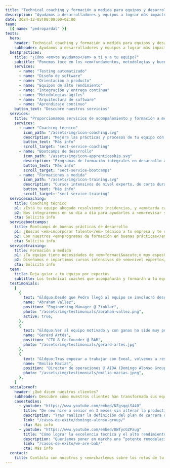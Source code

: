```yaml
---
title: "Technical coaching y formación a medida para equipos y desarrolladores de software"
description: "Ayudamos a desarrolladores y equipos a lograr más impacto en el negocio a través de las buenas prácticas de desarrollo"
date: 2024-12-05T00:00:00+02:00
team:
  [{ name: "pedropardal" }]
texts:
  hero:
    header: Technical coaching y formación a medida para equipos y desarrolladores de software
    subheader: Ayudamos a desarrolladores y equipos a lograr más impacto en el negocio a través de las buenas prácticas de desarrollo.
  bestpractices:
    title: "¿Cómo <em>te ayudamos</em> a ti y a tu equipo?"
    subtitle: "Ponemos foco en los <em>fundamentos, metodologías y buenas prácticas</em>, <em>técnicas y de gestión</em>, por encima de tecnologías y frameworks concretos."
    services:
      - name: "Testing automatizado"
      - name: "Diseño de software"
      - name: "Orientación a producto"
      - name: "Equipos de alto rendimiento"
      - name: "Integración y entrega continua"
      - name: "Metodologías ágiles"
      - name: "Arquitectura de software"
      - name: "Aprendizaje continuo"
    button_text: "Descubre nuestros servicios"
  services:
    title: "Proporcionamos servicios de acompañamiento y formación a medida a <em>particulares y empresas</em>."
    services:
      - name: "Coaching técnico"
        icon_path: "/assets/img/icon-coaching.svg"
        description: "Mejora las prácticas y procesos de tu equipo con un acompañamiento y mentorización 100% hands-on."
        button_text: "Más info"
        scroll_target: "sect-service-coaching"
      - name: "Bootcamps de desarrollo"
        icon_path: "/assets/img/icon-apprenticeship.svg"
        description: "Programas de formación integrales en desarrollo ágil de software y buenas prácticas técnicas."
        button_text: "Más info"
        scroll_target: "sect-service-bootcamps"
      - name: "Formaciones a medida"
        icon_path: "/assets/img/icon-training.svg"
        description: "Cursos intensivos de nivel experto, de corta duración, sobre una técnica o metodología particular."
        button_text: "Más info"
        scroll_target: "sect-service-training"
  servicecoaching:
    title: Coaching técnico
    p1: ¿Está tu equipo ahogado resolviendo incidencias, y <em>tarda cada vez más en entregar</em> software de calidad a tiempo?
    p2: Nos integraremos en su día a día para ayudarles a <em>revisar sus procesos y prácticas</em> técnicas y de gestión, ayudarles a definir una visión técnica y <em>capacitarlos para ejecutarla</em> de forma efectiva.
    cta: Solicita info
  servicebootcamps:
    title: Bootcamps de buenas prácticas de desarrollo
    p1: ¿Buscas <em>incorporar talento</em> técnico a tu empresa y te quieres asegurar de que entran <em>con el nivel suficiente</em>? ¿O quizá quieres llevar el talento interno al siguiente nivel?
    p2: Con nuestros <em>programas de formación en buenas prácticas</em> de ingeniería <em>maximizarás el impacto en el negocio</em> de tu equipo de ingeniería.
    cta: Solicita info
  servicetraining:
    title: Formación a medida
    p1: ¿Tu equipo tiene necesidades de <em>formaci&oacute;n muy espec&iacute;ficas</em>?
    p2: Diseñamos e impartimos cursos intensivos de <em>nivel experto</em>, sobre <em>técnicas y metodologías concretas</em>, de <em>aplicación inmediata</em> en tu proyecto.
    cta: Solicita info
  team:
    title: Deja guiar a tu equipo por expertos
    subtitle: Los technical coaches que acompañarán y formarán a tu equipo son desarrolladores y <em>líderes técnicos con amplia experiencia</em> trabajando en equipos de alto rendimiento.
  testimonials:
    [
      {
        text: "&ldquo;Desde que Pedro llegó al equipo se involucró desde el minuto 1, tanto en el producto como en la parte técnica, siendo una pieza clave en la gran mejora sistémica que experimentó el equipo, ayudando no solo en detalles técnicos si no en las interacciones, relaciones y otras dinámicas de equipo.&rdquo;",
        name: "Abraham Vallez",
        position: "Engineering Manager @ Zinklar",
        photo: "/assets/img/testimonials/abraham-vallez.png",
        active: true,
      },
      {
        text: "&ldquo;Ver al equipo motivado y con ganas ha sido muy positivo. Gana el equipo, gana la empresa y también ganan los empleados a nivel personal ya que obtienen un aprendizaje y una formación extra que tiene un retorno muy positivo&rdquo;",
        name: "Gerard Artés",
        position: "CTO & Co-founder @ BAB",
        photo: "/assets/img/testimonials/gerard-artes.jpg"
      },
      {
        text: "&ldquo;Tras empezar a trabajar con Exeal, volvemos a respirar en el equipo el aprendizaje, las preguntas, las lecturas... El éxito principal es ayudar a crecer y retener a nuestros profesionales.&rdquo;",
        name: "Emilio Macías",
        position: "Director de operaciones @ AIDA (Domingo Alonso Group)",
        photo: "/assets/img/testimonials/emilio-macias.jpeg",
      },
    ]
  socialproof:
    header: ¿Qué dicen nuestros clientes?
    subheader: Descubre cómo nuestros clientes han transformado sus equipos de la mano de nuestro acompañamiento
    casestudies:
      - youtube: "https://www.youtube.com/embed/NZgsqqiS440"
        title: "De new hire a senior en 3 meses sin alterar la productividad de los equipos"
        description: "Tras realizar la definición del plan de carrera de los empleados del departamento de ingeniería de AIDA, identifican la necesidad de encontrar talento de nivel intermedio para incorporar a sus equipos."
        link: "/casos-de-exito/domingo-alonso-group/"
        cta: Más info
      - youtube: "https://www.youtube.com/embed/8WfycGZPaug"
        title: "Cómo lograr la excelencia técnica y el alto rendimiento del equipo en 3 meses"
        description: "Queríamos poner en marcha una “potente remodelación” a nivel del desarrollo de nuestro producto y para ello era necesario que el equipo con el que contábamos aprendiera, obtuviera formación."
        link: "/casos-de-exito/we-are-bab/"
        cta: Más info
  contact:
    title: Contácta con nosotros y <em>charlemos sobre los retos de tu equipo</em> para valorar cómo podemos ayudar.
---
```

